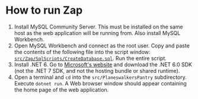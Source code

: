 # How to run Zap

1. Install MySQL Community Server. This must be installed on the same host as the web application will be running from.
   Also install MySQL Workbench.
2. Open MySQL Workbench and connect as the root user. Copy and paste the contents of the following file into the script window:
   [`src/Zap/SqlScripts/CreateDatabase.sql`](src/Zap/SqlScripts/CreateDatabase.sql).
   Run the entire script.
3. Install .NET 6. Go to [Microsoft's website](https://dotnet.microsoft.com/en-us/download) and download the .NET 6.0 SDK (not the .NET 7
   SDK, and not the hosting bundle or shared runtime).
4. Open a terminal and `cd` into the `src/PlaneswalkersPantry` subdirectory. Execute `dotnet run`. A Web browser window should
   appear containing the home page of the web application.

